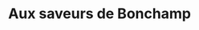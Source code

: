 ---
title: "Aux saveurs de Bonchamp"
url: /bonchamp-les-laval/aux-saveurs-de-bonchamp/
shop: boucherie
---